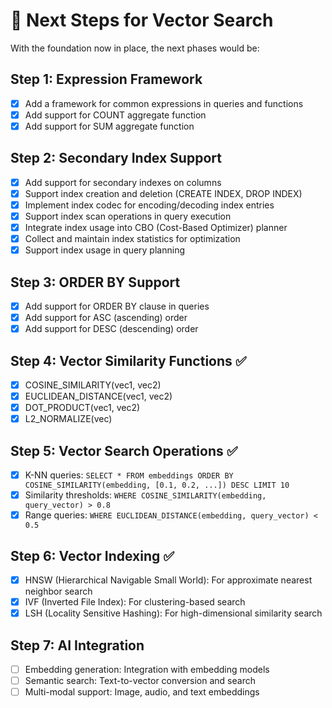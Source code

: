 # 🚀 Next Steps for Vector Search

With the foundation now in place, the next phases would be:

## Step 1: Expression Framework
- [x] Add a framework for common expressions in queries and functions
- [x] Add support for COUNT aggregate function
- [x] Add support for SUM aggregate function

## Step 2: Secondary Index Support
- [x] Add support for secondary indexes on columns
- [x] Support index creation and deletion (CREATE INDEX, DROP INDEX)
- [x] Implement index codec for encoding/decoding index entries
- [x] Support index scan operations in query execution
- [x] Integrate index usage into CBO (Cost-Based Optimizer) planner
- [x] Collect and maintain index statistics for optimization
- [x] Support index usage in query planning

## Step 3: ORDER BY Support
- [x] Add support for ORDER BY clause in queries
- [x] Add support for ASC (ascending) order
- [x] Add support for DESC (descending) order

## Step 4: Vector Similarity Functions ✅
- [x] COSINE_SIMILARITY(vec1, vec2)
- [x] EUCLIDEAN_DISTANCE(vec1, vec2)
- [x] DOT_PRODUCT(vec1, vec2)
- [x] L2_NORMALIZE(vec)

## Step 5: Vector Search Operations ✅
- [x] K-NN queries: `SELECT * FROM embeddings ORDER BY COSINE_SIMILARITY(embedding, [0.1, 0.2, ...]) DESC LIMIT 10`
- [x] Similarity thresholds: `WHERE COSINE_SIMILARITY(embedding, query_vector) > 0.8`
- [x] Range queries: `WHERE EUCLIDEAN_DISTANCE(embedding, query_vector) < 0.5`

## Step 6: Vector Indexing ✅
- [x] HNSW (Hierarchical Navigable Small World): For approximate nearest neighbor search
- [x] IVF (Inverted File Index): For clustering-based search
- [x] LSH (Locality Sensitive Hashing): For high-dimensional similarity search

## Step 7: AI Integration
- [ ] Embedding generation: Integration with embedding models
- [ ] Semantic search: Text-to-vector conversion and search
- [ ] Multi-modal support: Image, audio, and text embeddings 
